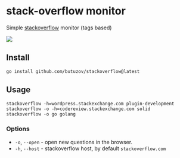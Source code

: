 # stack-overflow monitor

Simple [stackoverflow](https://stackoverflow.com/) monitor (tags based)

![](https://butuzov.github.io/stackoverflow/screen.png)

## Install

```
go install github.com/butuzov/stackoverflow@latest
```


## Usage

```
stackoverflow -h=wordpress.stackexchange.com plugin-development
stackoverflow -o -h=codereview.stackexchange.com solid
stackoverflow -o go golang
```


### Options

* `-o`, `--open` - open new questions in the browser.
* `-h`, `--host` - stackoverflow host, by default `stackoverflow.com`
